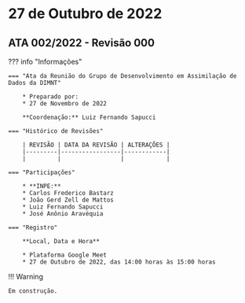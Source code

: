 # 27 de Outubro de 2022

## ATA 002/2022 - Revisão 000

??? info "Informações"

    === "Ata da Reunião do Grupo de Desenvolvimento em Assimilação de Dados da DIMNT"
    
        * Preparado por:
        * 27 de Novembro de 2022
        
        **Coordenação:** Luiz Fernando Sapucci
    
    === "Histórico de Revisões"
    
        | REVISÃO | DATA DA REVISÃO | ALTERAÇÕES |
        |---------|-----------------|------------|
        |         |                 |            | 
    
    === "Participações"
    
        * **INPE:** 
        * Carlos Frederico Bastarz
        * João Gerd Zell de Mattos
        * Luiz Fernando Sapucci
        * José Anônio Aravéquia

    === "Registro"
    
        **Local, Data e Hora**
        
        * Plataforma Google Meet
        * 27 de Outubro de 2022, das 14:00 horas às 15:00 horas
        
!!! Warning

    Em construção.
